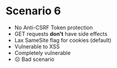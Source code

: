 # Scenario 6

- No Anti-CSRF Token protection
- GET requests **don't** have side effects
- Lax SameSite flag for cookies (default)
- Vulnerable to XSS
- Completely vulnerable
- ☹️ Bad scenario
